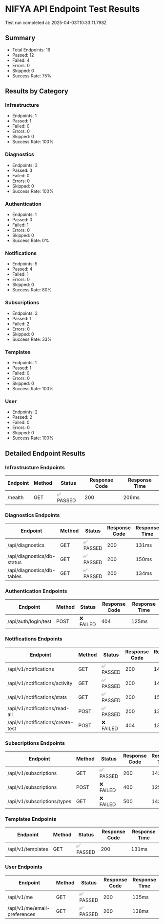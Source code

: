 # NIFYA API Endpoint Test Results

Test run completed at: 2025-04-03T10:33:11.798Z

## Summary

- Total Endpoints: 16
- Passed: 12
- Failed: 4
- Errors: 0
- Skipped: 0
- Success Rate: 75%

## Results by Category

### Infrastructure

- Endpoints: 1
- Passed: 1
- Failed: 0
- Errors: 0
- Skipped: 0
- Success Rate: 100%

### Diagnostics

- Endpoints: 3
- Passed: 3
- Failed: 0
- Errors: 0
- Skipped: 0
- Success Rate: 100%

### Authentication

- Endpoints: 1
- Passed: 0
- Failed: 1
- Errors: 0
- Skipped: 0
- Success Rate: 0%

### Notifications

- Endpoints: 5
- Passed: 4
- Failed: 1
- Errors: 0
- Skipped: 0
- Success Rate: 80%

### Subscriptions

- Endpoints: 3
- Passed: 1
- Failed: 2
- Errors: 0
- Skipped: 0
- Success Rate: 33%

### Templates

- Endpoints: 1
- Passed: 1
- Failed: 0
- Errors: 0
- Skipped: 0
- Success Rate: 100%

### User

- Endpoints: 2
- Passed: 2
- Failed: 0
- Errors: 0
- Skipped: 0
- Success Rate: 100%

## Detailed Endpoint Results

### Infrastructure Endpoints

| Endpoint | Method | Status | Response Code | Response Time |
|----------|--------|--------|---------------|---------------|
| /health | GET | ✅ PASSED | 200 | 206ms |

### Diagnostics Endpoints

| Endpoint | Method | Status | Response Code | Response Time |
|----------|--------|--------|---------------|---------------|
| /api/diagnostics | GET | ✅ PASSED | 200 | 131ms |
| /api/diagnostics/db-status | GET | ✅ PASSED | 200 | 150ms |
| /api/diagnostics/db-tables | GET | ✅ PASSED | 200 | 134ms |

### Authentication Endpoints

| Endpoint | Method | Status | Response Code | Response Time |
|----------|--------|--------|---------------|---------------|
| /api/auth/login/test | POST | ❌ FAILED | 404 | 125ms |

### Notifications Endpoints

| Endpoint | Method | Status | Response Code | Response Time |
|----------|--------|--------|---------------|---------------|
| /api/v1/notifications | GET | ✅ PASSED | 200 | 148ms |
| /api/v1/notifications/activity | GET | ✅ PASSED | 200 | 141ms |
| /api/v1/notifications/stats | GET | ✅ PASSED | 200 | 150ms |
| /api/v1/notifications/read-all | POST | ✅ PASSED | 200 | 139ms |
| /api/v1/notifications/create-test | POST | ❌ FAILED | 404 | 130ms |

### Subscriptions Endpoints

| Endpoint | Method | Status | Response Code | Response Time |
|----------|--------|--------|---------------|---------------|
| /api/v1/subscriptions | GET | ✅ PASSED | 200 | 142ms |
| /api/v1/subscriptions | POST | ❌ FAILED | 400 | 125ms |
| /api/v1/subscriptions/types | GET | ❌ FAILED | 500 | 143ms |

### Templates Endpoints

| Endpoint | Method | Status | Response Code | Response Time |
|----------|--------|--------|---------------|---------------|
| /api/v1/templates | GET | ✅ PASSED | 200 | 131ms |

### User Endpoints

| Endpoint | Method | Status | Response Code | Response Time |
|----------|--------|--------|---------------|---------------|
| /api/v1/me | GET | ✅ PASSED | 200 | 135ms |
| /api/v1/me/email-preferences | GET | ✅ PASSED | 200 | 138ms |

